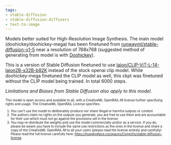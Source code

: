 ```yaml
---
tags:
- stable-diffusion
- stable-diffusion-diffusers
- text-to-image
---
```


Models better suited for High-Resolution Image Synthesis. The main model (doohickey/doohickey-mega) has been finetuned from [runwayml/stable-diffusion-v1-5](https://huggingface.co/runwayml/stable-diffusion-v1-5) near a resolution of 768x768 (suggested method of generating from model is with [Doohickey](https://colab.research.google.com/github/aicrumb/doohickey/blob/main/Doohickey_Diffusion.ipynb)).

This is a version of Stable Diffusion finetuned to use [laion/CLIP-ViT-L-14-laion2B-s32B-b82K](https://huggingface.co/laion/CLIP-ViT-L-14-laion2B-s32B-b82K) instead of the stock openai clip model. While doohickey-mega finetuned the CLIP model as well, this ckpt was finetuned without the CLIP model being trained. In total 6000 steps.

_Limitations and Biases from Stable Diffusion also apply to this model._


<div style="font-size:10px">
This model is open access and available to all, with a CreativeML OpenRAIL-M license further specifying rights and usage.
The CreativeML OpenRAIL License specifies:

  1. You can't use the model to deliberately produce nor share illegal or harmful outputs or content 
  2. The authors claim no rights on the outputs you generate, you are free to use them and are accountable for their use which must not go against the provisions set in the license
  3. You may re-distribute the weights and use the model commercially and/or as a service. If you do, please be aware you have to include the same use restrictions as the ones in the license and share a copy of the CreativeML OpenRAIL-M to all your users (please read the license entirely and carefully)
  Please read the full license carefully here: https://huggingface.co/spaces/CompVis/stable-diffusion-license
</div>